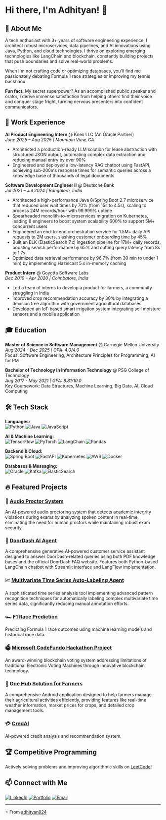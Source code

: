 # Hi there, I'm Adhityan! 👋

## 🚀 About Me

A tech enthusiast with 3+ years of software engineering experience, I architect robust microservices, data pipelines, and AI innovations using Java, Python, and cloud technologies. I thrive on exploring emerging technologies like LangChain and blockchain, constantly building projects that push boundaries and solve real-world problems.

When I'm not crafting code or optimizing databases, you'll find me passionately debating Formula 1 race strategies or improving my tennis backhand.

**Fun fact:** My secret superpower? As an accomplished public speaker and orator, I derive immense satisfaction from helping others find their voice and conquer stage fright, turning nervous presenters into confident communicators.

## 💼 Work Experience

**AI Product Engineering Intern** @ Knex LLC (An Oracle Partner)  
*June 2025 – Aug 2025 | Mountain View, CA*

- Architected a production-ready LLM solution for lease abstraction with structured JSON output, automating complex data extraction and reducing manual entry by over 90%
- Engineered and deployed a low-latency RAG chatbot using FastAPI, achieving sub-200ms response times for semantic queries across a knowledge base of thousands of legal documents

**Software Development Engineer II** @ Deutsche Bank  
*Jul 2021 – Jul 2024 | Bangalore, India*

- Architected a high-performance Java 8/Spring Boot 2.7 microservice that reduced user wait times by 70% (from 15s to 4.5s), scaling to process 24M records/hour with 99.999% uptime
- Spearheaded monolith-to-microservices migration on Kubernetes, leading 8 engineers to boost system scalability 600% to support 5M+ concurrent users
- Engineered an end-to-end orchestration service for 1.5M+ daily API requests to 2M users, slashing customer onboarding time by 45%
- Built an ELK (ElasticSearch 7.x) ingestion pipeline for 17M+ daily records, boosting search performance by 65% and cutting query latency from 8s to 1.7s
- Optimized data retrieval performance by 96.7% (from 30 min to under 1 min) by implementing Hazelcast 5.x in-memory caching

**Product Intern** @ Goyotta Software Labs  
*Dec 2019 – Apr 2020 | Coimbatore, India*

- Led a team of interns to develop a product for farmers, a community struggling in India
- Improved crop recommendation accuracy by 30% by integrating a decision tree algorithm with government agricultural databases
- Developed an IoT-based smart irrigation system integrating soil moisture sensors and a mobile application

## 🎓 Education

**Master of Science in Software Management** @ Carnegie Mellon University  
*Aug 2024 - Dec 2025 | GPA: 4.0/4.0*  
Focus: Software Engineering, Architecture Principles for Programming, AI for PM

**Bachelor of Technology in Information Technology** @ PSG College of Technology  
*Aug 2017 - May 2021 | GPA: 8.81/10.0*  
Key Coursework: Data Structures, Machine Learning, Big Data, AI, Cloud Computing

## 🛠️ Tech Stack

**Languages:**  
![Python](https://img.shields.io/badge/Python-3776AB?style=for-the-badge&logo=python&logoColor=white)
![Java](https://img.shields.io/badge/Java-ED8B00?style=for-the-badge&logo=openjdk&logoColor=white)
![JavaScript](https://img.shields.io/badge/JavaScript-F7DF1E?style=for-the-badge&logo=javascript&logoColor=black)

**AI & Machine Learning:**  
![TensorFlow](https://img.shields.io/badge/TensorFlow-FF6F00?style=for-the-badge&logo=tensorflow&logoColor=white)
![PyTorch](https://img.shields.io/badge/PyTorch-EE4C2C?style=for-the-badge&logo=pytorch&logoColor=white)
![LangChain](https://img.shields.io/badge/LangChain-121212?style=for-the-badge&logo=chainlink&logoColor=white)
![Pandas](https://img.shields.io/badge/Pandas-150458?style=for-the-badge&logo=pandas&logoColor=white)

**Backend & Cloud:**  
![Spring Boot](https://img.shields.io/badge/Spring_Boot-6DB33F?style=for-the-badge&logo=spring-boot&logoColor=white)
![FastAPI](https://img.shields.io/badge/FastAPI-009688?style=for-the-badge&logo=fastapi&logoColor=white)
![Kubernetes](https://img.shields.io/badge/Kubernetes-326CE5?style=for-the-badge&logo=kubernetes&logoColor=white)
![AWS](https://img.shields.io/badge/AWS-232F3E?style=for-the-badge&logo=amazon-aws&logoColor=white)
![Docker](https://img.shields.io/badge/Docker-2496ED?style=for-the-badge&logo=docker&logoColor=white)

**Databases & Messaging:**  
![Oracle](https://img.shields.io/badge/Oracle-F80000?style=for-the-badge&logo=oracle&logoColor=white)
![Kafka](https://img.shields.io/badge/Apache_Kafka-231F20?style=for-the-badge&logo=apache-kafka&logoColor=white)
![ElasticSearch](https://img.shields.io/badge/Elasticsearch-005571?style=for-the-badge&logo=elasticsearch&logoColor=white)

## 🔥 Featured Projects

### 🎤 [Audio Proctor System](https://github.com/adhityan924/AudioProctorSystem)
An AI-powered audio proctoring system that detects academic integrity violations during exams by analyzing spoken content in real-time, eliminating the need for human proctors while maintaining robust exam security.

### 🤖 [DoorDash AI Agent](https://github.com/adhityan924/DoorDashAgent)
A comprehensive generative AI-powered customer service assistant designed to answer DoorDash-related queries using both PDF knowledge bases and the official DoorDash FAQ website. Features both Python-based LangChain chatbot with Streamlit interface and LangFlow implementation.

### 📈 [Multivariate Time Series Auto-Labeling Agent](https://github.com/adhityan924/Multivariate-time-series-auto-labeling-agent)
A sophisticated time series analysis tool implementing advanced pattern recognition techniques for automatically labeling complex multivariate time series data, significantly reducing manual annotation efforts.

### 🏎️ [F1 Race Prediction](https://github.com/adhityan924/F1-Race-Prediction)
Predicting Formula 1 race outcomes using machine learning models and historical race data.

### 🗳️ [Microsoft CodeFundo Hackathon Project](https://github.com/adhityan924/MicrosoftCodeFundoProject)
An award-winning blockchain voting system addressing limitations of traditional Electronic Voting Machines through innovative blockchain technology.

### 🌾 [One Hub Solution for Farmers](https://github.com/adhityan924/OneHubSolutionForFarmers)
A comprehensive Android application designed to help farmers manage their agricultural activities efficiently, providing features like real-time weather information, market prices for crops, and detailed crop management tools.

### 💳 [CredAI](https://github.com/adhityan924/CredAI)
AI-powered credit analysis and recommendation system.

## 🏆 Competitive Programming

Actively solving problems and improving algorithmic skills on [LeetCode](https://github.com/adhityan924/leetcode)!

## 📫 Connect with Me

[![LinkedIn](https://img.shields.io/badge/LinkedIn-0077B5?style=for-the-badge&logo=linkedin&logoColor=white)](https://linkedin.com/in/adhityan-arvind)
[![Portfolio](https://img.shields.io/badge/Portfolio-FF5722?style=for-the-badge&logo=todoist&logoColor=white)](https://adhityan924.github.io)
[![Email](https://img.shields.io/badge/Email-D14836?style=for-the-badge&logo=gmail&logoColor=white)](mailto:adhityan.arvind@gmail.com)

---

⭐️ From [adhityan924](https://github.com/adhityan924)